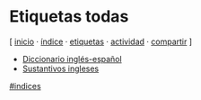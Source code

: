 # Etiquetas todas
[ [inicio](https://github.com/jucardus/jucardus.github.io/blob/main/index.md) · [índice](https://github.com/jucardus/jucardus.github.io/blob/main/25/10/23/indice-alfabetico.md) · [etiquetas](https://github.com/jucardus/jucardus.github.io/blob/main/25/10/23/etiquetas-todas.md) · [actividad](https://github.com/jucardus/jucardus.github.io/blob/main/25/10/23/actividad-reciente.md) · [compartir](https://x.com/intent/tweet?text=Etiquetas%20todas%20%E2%80%94%20%C3%8Dndices%0A%0AColecci%C3%B3n%20de%20todas%20las%20etiquetas%20en%20el%20Repositorio%20Jucardus%2C%20para%20clasificar%20todas%20las%20entradas%20por%20temas.%0A%0A%E2%86%92%20https%3A%2F%2Fgithub.com%2Fjucardus%2Fjucardus.github.io%2Fblob%2Fmain%2F25%2F10%2F23%2Fetiquetas-todas.md%0A%0A%23indices_jucardus) ]

* [Diccionario inglés-español](https://github.com/jucardus/jucardus.github.io/blob/main/25/10/23/diccionario-ingles-espanol.md)
* [Sustantivos ingleses](https://github.com/jucardus/jucardus.github.io/blob/main/25/10/23/sustantivos-ingleses.md)

[#indices](https://github.com/jucardus/jucardus.github.io/blob/main/25/10/23/indices-todos.md)
